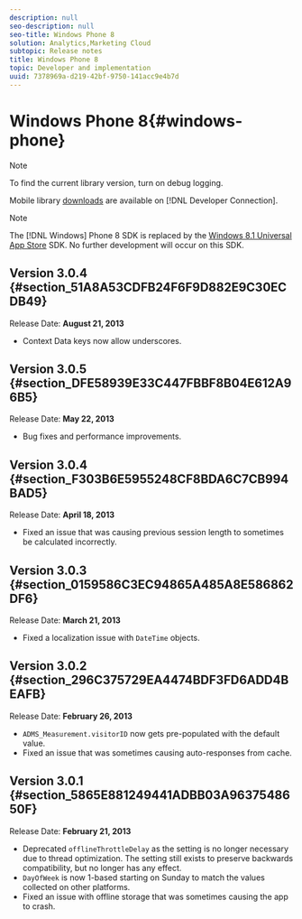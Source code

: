 ```yaml
---
description: null
seo-description: null
seo-title: Windows Phone 8
solution: Analytics,Marketing Cloud
subtopic: Release notes
title: Windows Phone 8
topic: Developer and implementation
uuid: 7378969a-d219-42bf-9750-141acc9e4b7d
---
```


# Windows Phone 8{#windows-phone}

>[!NOTE]
>
>To find the current library version, turn on debug logging.

Mobile library [downloads](https://marketing.adobe.com/developer/get-started/mobile/c-measuring-mobile-applications) are available on [!DNL Developer Connection].

>[!NOTE]
>
>The [!DNL Windows] Phone 8 SDK is replaced by the [Windows 8.1 Universal App Store](../appmeasurement-release-notes/c-release-notes-winu.md) SDK. No further development will occur on this SDK.

## Version 3.0.4 {#section_51A8A53CDFB24F6F9D882E9C30ECDB49}

Release Date: **August 21, 2013**

* Context Data keys now allow underscores.

## Version 3.0.5 {#section_DFE58939E33C447FBBF8B04E612A96B5}

Release Date: **May 22, 2013**

* Bug fixes and performance improvements.

## Version 3.0.4 {#section_F303B6E5955248CF8BDA6C7CB994BAD5}

Release Date: **April 18, 2013**

* Fixed an issue that was causing previous session length to sometimes be calculated incorrectly.

## Version 3.0.3 {#section_0159586C3EC94865A485A8E586862DF6}

Release Date: **March 21, 2013**

* Fixed a localization issue with `DateTime` objects.

## Version 3.0.2 {#section_296C375729EA4474BDF3FD6ADD4BEAFB}

Release Date: **February 26, 2013**

* `ADMS_Measurement.visitorID` now gets pre-populated with the default value. 
* Fixed an issue that was sometimes causing auto-responses from cache.

## Version 3.0.1 {#section_5865E881249441ADBB03A9637548650F}

Release Date: **February 21, 2013**

* Deprecated `offlineThrottleDelay` as the setting is no longer necessary due to thread optimization. The setting still exists to preserve backwards compatibility, but no longer has any effect. 
* `DayOfWeek` is now 1-based starting on Sunday to match the values collected on other platforms. 
* Fixed an issue with offline storage that was sometimes causing the app to crash.

